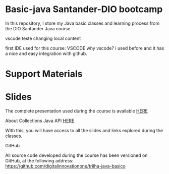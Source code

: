 # Basic-java Santander-DIO bootcamp
In this repository, I store my Java basic classes and learning process from the DIO Santander Java course.

vscode teste changing local content 


first IDE used for this course: VSCODE 
why vscode? i used before and it has a nice and easy integration with github. 

# Support Materials

# Slides

The complete presentation used during the course is available [HERE](https://docs.google.com/presentation/d/1UCNtQfyKPnei-1Xs_pVyku8CPEMXRPbc/edit?usp=sharing&ouid=105300330738120646134&rtpof=true&sd=true)

About Collections Java API [HERE](https://github.com/cami-la/collections-java-api-2023)

With this, you will have access to all the slides and links explored during the classes.

GitHub

All source code developed during the course has been versioned on GitHub, at the following address:
https://github.com/digitalinnovationone/trilha-java-basico
